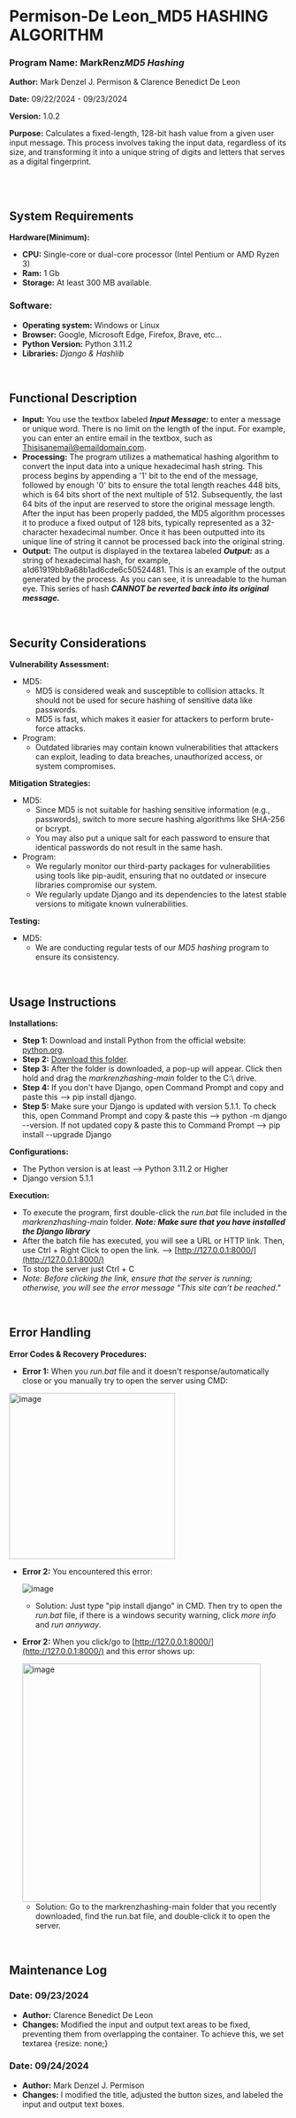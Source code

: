 # Permison-De Leon_MD5 HASHING ALGORITHM

### Program Name: MarkRenz*MD5 Hashing*

**Author:** Mark Denzel J. Permison & Clarence Benedict De Leon

**Date:** 09/22/2024 - 09/23/2024

**Version:** 1.0.2

**Purpose:** Calculates a fixed-length, 128-bit hash value from a given user input message. This process involves taking the input data, regardless of its size, and transforming it into a unique string of digits and letters that serves as a digital fingerprint.

<br>
<br>

## System Requirements
**Hardware(Minimum):**

* **CPU:** Single-core or dual-core processor (Intel Pentium or AMD Ryzen 3)
* **Ram:** 1 Gb 
* **Storage:** At least 300 MB available.


### Software:
* **Operating system:** Windows or Linux
* **Browser:** Google, Microsoft Edge, Firefox, Brave, etc... 
* **Python Version:** Python 3.11.2
* **Libraries:** *Django & Hashlib*

<br>

## Functional Description
* **Input:** You use the textbox labeled ***Input Message:*** to enter a message or unique word. There is no limit on the length of the input. For example, you can enter an entire email in the textbox, such as Thisisanemail@emaildomain.com.
* **Processing:** The program utilizes a mathematical hashing algorithm to convert the input data into a unique hexadecimal hash string. This process begins by appending a '1' bit to the end of the message, followed by enough '0' bits to ensure the total length reaches 448 bits, which is 64 bits short of the next multiple of 512. Subsequently, the last 64 bits of the input are reserved to store the original message length. After the input has been properly padded, the MD5 algorithm processes it to produce a fixed output of 128 bits, typically represented as a 32-character hexadecimal number. Once it has been outputted into its unique line of string it cannot be processed back into the original string.
* **Output:** The output is displayed in the textarea labeled ***Output:*** as a string of hexadecimal hash, for example, a1d61919bb9a68b1ad6cde6c50524481. This is an example of the output generated by the process. As you can see, it is unreadable to the human eye. This series of hash ***CANNOT be reverted back into its original message.***


<br>

## Security Considerations
**Vulnerability Assessment:**
+ MD5:
    * MD5 is considered weak and susceptible to collision attacks. It should not be used for secure hashing of sensitive data like passwords.
    * MD5 is fast, which makes it easier for attackers to perform brute-force attacks.
+ Program:
    * Outdated libraries may contain known vulnerabilities that attackers can exploit, leading to data breaches, unauthorized access, or system compromises.

**Mitigation Strategies:**
+ MD5:
    * Since MD5 is not suitable for hashing sensitive information (e.g., passwords), switch to more secure hashing algorithms like SHA-256 or bcrypt.
    * You may also put a unique salt for each password to ensure that identical passwords do not result in the same hash.
+ Program:
    * We regularly monitor our third-party packages for vulnerabilities using tools like pip-audit, ensuring that no outdated or insecure libraries compromise our system.
    * We regularly update Django and its dependencies to the latest stable versions to mitigate known vulnerabilities.

**Testing:**
+ MD5:
    * We are conducting regular tests of our *MD5 hashing* program to ensure its consistency.
<br>

## Usage Instructions
**Installations:**
* **Step 1:** Download and install Python from the official website: [python.org](https://www.python.org/).
* **Step 2:** [Download this folder](https://github.com/Mark-Denzel/markrenzhashing/archive/refs/heads/main.zip).
* **Step 3:** After the folder is downloaded, a pop-up will appear. Click then hold and drag the *markrenzhashing-main* folder to the C:\ drive.
* **Step 4:** If you don't have Django, open Command Prompt and copy and paste this --> pip install django.
* **Step 5:** Make sure your Django is updated with version 5.1.1. To check this, open Command Prompt and copy & paste this --> python -m django --version. If not updated copy & paste this to Command Prompt --> pip install --upgrade Django

**Configurations:**
* The Python version is at least --> Python 3.11.2 or Higher
* Django version 5.1.1

**Execution:**
* To execute the program, first double-click the *run.bat* file included in the *markrenzhashing-main* folder. ***Note: Make sure that you have installed the Django library***
* After the batch file has executed, you will see a URL or HTTP link. Then, use Ctrl + Right Click to open the link. --> [http://127.0.0.1:8000/](http://127.0.0.1:8000/)
* To stop the server just  Ctrl + C
* *Note: Before clicking the link, ensure that the server is running; otherwise, you will see the error message "This site can’t be reached."*

<br>

## Error Handling
**Error Codes & Recovery Procedures:**
+ **Error 1:** When you *run.bat* file and it doesn't response/automatically close or you manually try to open the server using CMD:

<img width="300" alt="image" src="https://github.com/user-attachments/assets/5df36cc5-1271-42ad-a888-6c78eb950f3c">

+ **Error 2:** You encountered this error:

  ![image](https://github.com/user-attachments/assets/d1f98a45-22cc-44d7-87cd-a9e69dd882b4)

     * Solution: Just type "pip install django" in CMD. Then try to open the *run.bat* file, if there is a windows security warning, click *more info* and *run annyway*.
 
+ **Error 2:** When you click/go to [http://127.0.0.1:8000/](http://127.0.0.1:8000/) and this error shows up:

  <img width="431" alt="image" src="https://github.com/user-attachments/assets/424a6e84-7adb-409f-ad56-25336af5afed">

     * Solution: Go to the markrenzhashing-main folder that you recently downloaded, find the run.bat file, and double-click it to open the server.

<br>

## Maintenance Log
### **Date:** 09/23/2024
   * **Author:** Clarence Benedict De Leon
   * **Changes:** Modified the input and output text areas to be fixed, preventing them from overlapping the container. To achieve this, we set textarea {resize: none;}

### **Date:** 09/24/2024
   * **Author:** Mark Denzel J. Permison
   * **Changes:** I modified the title, adjusted the button sizes, and labeled the input and output text boxes.
